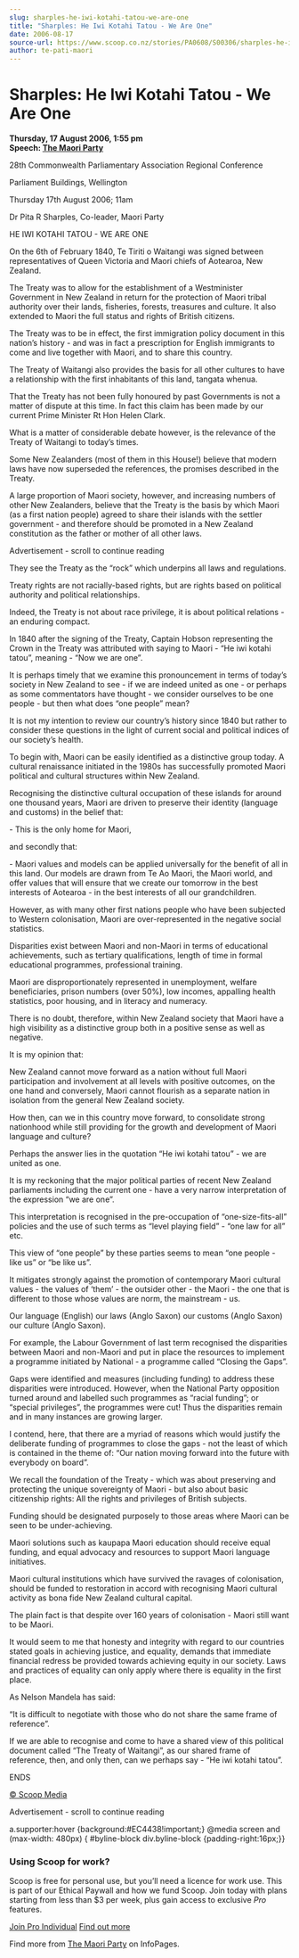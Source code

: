 ```yaml
---
slug: sharples-he-iwi-kotahi-tatou-we-are-one
title: "Sharples: He Iwi Kotahi Tatou - We Are One"
date: 2006-08-17
source-url: https://www.scoop.co.nz/stories/PA0608/S00306/sharples-he-iwi-kotahi-tatou-we-are-one.htm
author: te-pati-maori
---
```

Sharples: He Iwi Kotahi Tatou - We Are One
==========================================

**Thursday, 17 August 2006, 1:55 pm**  
**Speech: [The Maori Party](https://info.scoop.co.nz/The_Maori_Party)**

28th Commonwealth Parliamentary Association Regional Conference

Parliament Buildings, Wellington

Thursday 17th August 2006; 11am

Dr Pita R Sharples, Co-leader, Maori Party

HE IWI KOTAHI TATOU - WE ARE ONE

On the 6th of February 1840, Te Tiriti o Waitangi was signed between representatives of Queen Victoria and Maori chiefs of Aotearoa, New Zealand.

The Treaty was to allow for the establishment of a Westminister Government in New Zealand in return for the protection of Maori tribal authority over their lands, fisheries, forests, treasures and culture. It also extended to Maori the full status and rights of British citizens.

The Treaty was to be in effect, the first immigration policy document in this nation’s history - and was in fact a prescription for English immigrants to come and live together with Maori, and to share this country.

The Treaty of Waitangi also provides the basis for all other cultures to have a relationship with the first inhabitants of this land, tangata whenua.

That the Treaty has not been fully honoured by past Governments is not a matter of dispute at this time. In fact this claim has been made by our current Prime Minister Rt Hon Helen Clark.

What is a matter of considerable debate however, is the relevance of the Treaty of Waitangi to today’s times.

Some New Zealanders (most of them in this House!) believe that modern laws have now superseded the references, the promises described in the Treaty.

A large proportion of Maori society, however, and increasing numbers of other New Zealanders, believe that the Treaty is the basis by which Maori (as a first nation people) agreed to share their islands with the settler government - and therefore should be promoted in a New Zealand constitution as the father or mother of all other laws.

Advertisement - scroll to continue reading





They see the Treaty as the “rock” which underpins all laws and regulations.

Treaty rights are not racially-based rights, but are rights based on political authority and political relationships.

Indeed, the Treaty is not about race privilege, it is about political relations - an enduring compact.

In 1840 after the signing of the Treaty, Captain Hobson representing the Crown in the Treaty was attributed with saying to Maori - “He iwi kotahi tatou”, meaning - “Now we are one”.

It is perhaps timely that we examine this pronouncement in terms of today’s society in New Zealand to see - if we are indeed united as one - or perhaps as some commentators have thought - we consider ourselves to be one people - but then what does “one people” mean?

It is not my intention to review our country’s history since 1840 but rather to consider these questions in the light of current social and political indices of our society’s health.

To begin with, Maori can be easily identified as a distinctive group today. A cultural renaissance initiated in the 1980s has successfully promoted Maori political and cultural structures within New Zealand.

Recognising the distinctive cultural occupation of these islands for around one thousand years, Maori are driven to preserve their identity (language and customs) in the belief that:

\- This is the only home for Maori,

and secondly that:

\- Maori values and models can be applied universally for the benefit of all in this land. Our models are drawn from Te Ao Maori, the Maori world, and offer values that will ensure that we create our tomorrow in the best interests of Aotearoa - in the best interests of all our grandchildren.

However, as with many other first nations people who have been subjected to Western colonisation, Maori are over-represented in the negative social statistics.

Disparities exist between Maori and non-Maori in terms of educational achievements, such as tertiary qualifications, length of time in formal educational programmes, professional training.

Maori are disproportionately represented in unemployment, welfare beneficiaries, prison numbers (over 50%), low incomes, appalling health statistics, poor housing, and in literacy and numeracy.

There is no doubt, therefore, within New Zealand society that Maori have a high visibility as a distinctive group both in a positive sense as well as negative.

It is my opinion that:

New Zealand cannot move forward as a nation without full Maori participation and involvement at all levels with positive outcomes, on the one hand and conversely, Maori cannot flourish as a separate nation in isolation from the general New Zealand society.

How then, can we in this country move forward, to consolidate strong nationhood while still providing for the growth and development of Maori language and culture?

Perhaps the answer lies in the quotation “He iwi kotahi tatou” - we are united as one.

It is my reckoning that the major political parties of recent New Zealand parliaments including the current one - have a very narrow interpretation of the expression “we are one”.

This interpretation is recognised in the pre-occupation of “one-size-fits-all” policies and the use of such terms as “level playing field” - “one law for all” etc.

This view of “one people” by these parties seems to mean “one people - like us” or “be like us”.

It mitigates strongly against the promotion of contemporary Maori cultural values - the values of ‘them’ - the outsider other - the Maori - the one that is different to those whose values are norm, the mainstream - us.

Our language (English) our laws (Anglo Saxon) our customs (Anglo Saxon) our culture (Anglo Saxon).

For example, the Labour Government of last term recognised the disparities between Maori and non-Maori and put in place the resources to implement a programme initiated by National - a programme called “Closing the Gaps”.

Gaps were identified and measures (including funding) to address these disparities were introduced. However, when the National Party opposition turned around and labelled such programmes as “racial funding”; or “special privileges”, the programmes were cut! Thus the disparities remain and in many instances are growing larger.

I contend, here, that there are a myriad of reasons which would justify the deliberate funding of programmes to close the gaps - not the least of which is contained in the theme of: “Our nation moving forward into the future with everybody on board”.

We recall the foundation of the Treaty - which was about preserving and protecting the unique sovereignty of Maori - but also about basic citizenship rights: All the rights and privileges of British subjects.

Funding should be designated purposely to those areas where Maori can be seen to be under-achieving.

Maori solutions such as kaupapa Maori education should receive equal funding, and equal advocacy and resources to support Maori language initiatives.

Maori cultural institutions which have survived the ravages of colonisation, should be funded to restoration in accord with recognising Maori cultural activity as bona fide New Zealand cultural capital.

The plain fact is that despite over 160 years of colonisation - Maori still want to be Maori.

It would seem to me that honesty and integrity with regard to our countries stated goals in achieving justice, and equality, demands that immediate financial redress be provided towards achieving equity in our society. Laws and practices of equality can only apply where there is equality in the first place.

As Nelson Mandela has said:

“It is difficult to negotiate with those who do not share the same frame of reference”.

If we are able to recognise and come to have a shared view of this political document called “The Treaty of Waitangi”, as our shared frame of reference, then, and only then, can we perhaps say - “He iwi kotahi tatou”.

ENDS

[© Scoop Media](http://www.scoop.co.nz/about/terms.html)  

Advertisement - scroll to continue reading



a.supporter:hover {background:#EC4438!important;} @media screen and (max-width: 480px) { #byline-block div.byline-block {padding-right:16px;}}

### Using Scoop for work?

Scoop is free for personal use, but you’ll need a licence for work use. This is part of our Ethical Paywall and how we fund Scoop. Join today with plans starting from less than $3 per week, plus gain access to exclusive _Pro_ features.  
  
[Join Pro Individual](https://pro.scoop.co.nz/Individual/?from=ProIn24) [Find out more](https://pro.scoop.co.nz/using-scoop-for-work/?from=ProIn24)

Find more from [The Maori Party](https://info.scoop.co.nz/The_Maori_Party) on InfoPages.